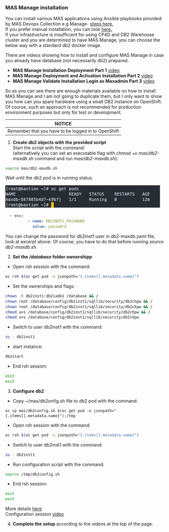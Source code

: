 ### MAS Manage installation
You can install various MAS applications using Ansible playbooks provided by MAS Devops Collection e.g Manage- [steps here.](https://ibm-mas.github.io/ansible-devops/playbooks/lite-manage-roks/)  
If you prefer manual installation, you can look [here.](https://pages.github.ibm.com/maximoappsuite/deployment-guide/install/cloudpak-for-data)  
If your infrastructure is insufficient for using CP4D and DB2 Warehouse cluster and you are determined to have MAS Manage, you can choose the below way with a standard db2 docker image.  
  
There are videos showing how to install and configure MAS Manage in case you already have database (not necessarily db2) prepared.  
- **MAS Manage Installation Deployment Part 1** [video](https://www.youtube.com/watch?v=L5J370gslw8)  
- **MAS Manage Deployment and Activation Installation Part 2** [video](https://www.youtube.com/watch?v=4xFlrfXxpdg)  
- **MAS Manage Validate Installation Login as Maxadmin Part 3** [video](https://www.youtube.com/watch?v=nm31i5g4rbs)  

So as you can see there are enough materials available on how to install MAS Manage and I am not going to duplicate them, but I only want to show you how can you spare hardware using a small DB2 instance on OpenShift.  
Of course, such an approach is not recommended for production environment purposes but only for test or development.

|NOTICE|
|------|
|Remember that you have to be logged in to OpenShift|
1.  **Create db2 objects with the provided script**  
Start the script with the command:  
(alternatively you can set an executable flag with _chmod +x mas/db2-maxdb.sh_ command and run _mas/db2-maxdb.sh_):
```bash
source mas/db2-maxdb.sh
```
Wait until the db2 pod is in running status.  

![db2 pod status](../img/db2-pod.png)  

```yaml
  - env:
          - name: DB2INST1_PASSWORD
            value: passw0rd
```
You can change the password for db2inst1 user in db2-maxdb.yaml file, look at excerpt above. Of course, you have to do that before running _source db2-maxdb.sh_.  

2. **Set the _/database_ folder ownershipp**  

- Open rsh session with the command:
```bash
oc rsh $(oc get pod -o jsonpath="{.items[].metadata.name}")
```
- Set the ownerships and flags:  
```bash
chown -R db2inst1:db2iadm1 /database && /
chown root /database/config/db2inst1/sqllib/security/db2chpw && /
chown root /database/config/db2inst1/sqllib/security/db2ckpw && /
chmod u+s /database/config/db2inst1/sqllib/security/db2chpw && /
chmod u+s /database/config/db2inst1/sqllib/security/db2ckpw
```
- Switch to user db2inst1 with the command:  
```bash
su - db2inst1
```
- start instance:  
```bash
db2start
```
- End rsh session:  
```bash
exit
exit
```
3. **Configure db2**  
- Copy ~/mas/db2onfig.sh file to db2 pod with the command:  
```bas
oc cp mas/db2config.sh $(oc get pod -o jsonpath="{.items[].metadata.name}"):/tmp
```
- Open rsh session with the command:
```bash
oc rsh $(oc get pod -o jsonpath="{.items[].metadata.name}")
```
- Switch to user db2inst1 with the command:  
```bash
su - db2inst1
```
- Run configuration script with the command:
```bash
source /tmp/db2config.sh
```
- End rsh session:  
```bash
exit
exit
```
More details [here](https://www.ibm.com/docs/en/maximo-manage/8.2.0?topic=deployment-configuring-db2)  
Configuration session [video](https://youtu.be/gceanvUZLH8)  

4. **Complete the setup** according to the videos at the top of the page.
